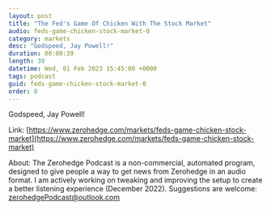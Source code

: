 ```yaml
---
layout: post
title: "The Fed's Game Of Chicken With The Stock Market"
audio: feds-game-chicken-stock-market-0
category: markets
desc: "Godspeed, Jay Powell!"
duration: 00:00:39
length: 39
datetime: Wed, 01 Feb 2023 15:45:00 +0000
tags: podcast
guid: feds-game-chicken-stock-market-0
order: 0
---
```

Godspeed, Jay Powell!

Link: [https://www.zerohedge.com/markets/feds-game-chicken-stock-market](https://www.zerohedge.com/markets/feds-game-chicken-stock-market)

About: The Zerohedge Podcast is a non-commercial, automated program, designed to give people a way to get news from Zerohedge in an audio format.  I am actively working on tweaking and improving the setup to create a better listening experience (December 2022).  Suggestions are welcome: [zerohedgePodcast@outlook.com](mailto:zerohedgePodcast@outlook.com)